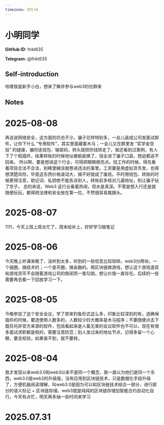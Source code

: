 ```yaml
---
timezone: UTC+8
---
```


# 小明同学

**GitHub ID:** fnkt635

**Telegram:** @fnkt635

## Self-introduction

哈喽我是新手小白，想来了解并参与web3的社群来

## Notes

<!-- Content_START -->
# 2025-08-08

再说说网络安全，这方面的坑也不少。骗子花样特别多，一会儿装成公司发面试邮件，让你下什么 “专用软件”，其实里面藏着木马；一会儿又在群里发 “奖学金空投” 的链接，骗你连钱包、输密码，转头就把你钱转走了。我还看到过案例，有人下了个假插件，结果转账的时候地址被偷偷换了，钱全进了骗子口袋，想追都追不回来。
所以啊，要是想进这个行业，可得把眼睛擦亮点。找工作的时候，得先看看项目合法不合法，别稀里糊涂就卷进违法的事里。工资要是用虚拟货币发，也得想清楚风险，毕竟这东西价格波动大，搞不好就成了废纸。平时用钱包、转账的时候更得注意，助记词、私钥绝不能告诉别人，转账前多核对几遍地址，别让骗子钻了空子。
总的来说，Web3 这行业看着热闹，但水是真深。不管是想入行还是就随便玩玩，都得把法律和安全放在第一位，不然很容易栽跟头。

# 2025-08-07

1111，今天上班上班太忙了，周末给补上，好好学习做笔记

# 2025-08-06

今天晚上听课来晚了，没听到太多，听到的一些信息比较琐碎。web3分两块，一个链圈，搞技术的；一个是币圈，搞金融的。用区块链做游戏，想让这个游戏道具和游戏货币不会随着游戏公司的倒闭而一笔勾销，想让价值一直存在。后续的一些需要再去看一下回放学习一下。

# 2025-08-05

今晚参加了这个安全会议，学了原来钓鱼形式这么多，印象比较深刻的有，选确保插件的时候，要选使用人数多的，人数较少的大概率是木马程序；不要随便点击下载任何非官方来源的软件，包括看起来是人畜无害的会议软件也不可以，现在有很多面试求职都是假的，需要注意防范；别人发过来的地址节点，记得多留一个心眼，要去校验，如果查不到，就不要转。

# 2025-08-04

我才发现以来web3.0和web3以来不是同一个概念，我一直以为他们是同一个东西，web3.0是web2的升级版，没有应用到区块链技术，只是数据化手段升级了，方便机器阅读理解，叫web3.0是因为可以和区块链技术结合一部分，进行部分的语义标记 + 区块链存储。web3就是纯纯的区块链存储加智能合约自动化自行。今天有点忙，明天再多抽一些时间来学习


# 2025.07.31


<!-- Content_END -->
